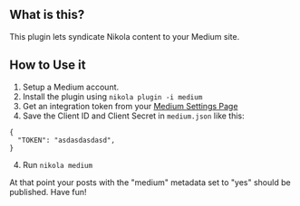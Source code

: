 What is this?
-------------

This plugin lets syndicate Nikola content to your Medium site.

How to Use it
-------------

1. Setup a Medium account.
2. Install the plugin using ``nikola plugin -i medium``
3. Get an integration token from  your [Medium Settings Page](https://medium.com/me/settings)
4. Save the Client ID and Client Secret in ``medium.json`` like this:

```
{
  "TOKEN": "asdasdasdasd",
}
```

4. Run ``nikola medium``

At that point your posts with the "medium" metadata set to "yes" should be published. Have fun!

